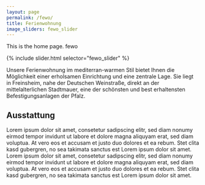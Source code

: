 ```yaml
---
layout: page
permalink: /fewo/
title: Ferienwohnung
image_sliders: fewo_slider
---
```


This is the home page. fewo

<div class="align-right" style="width: 66%">
{% include slider.html selector="fewo_slider" %}
</div>

Unsere Ferienwohnung im mediterran-warmen Stil bietet Ihnen die Möglichkeit einer erholsamen Einrichtung und eine zentrale Lage. Sie liegt in Freinsheim, nahe der Deutschen Weinstraße, direkt an der mittelalterlichen Stadtmauer, eine der schönsten und best erhaltensten Befestigungsanlagen der Pfalz.


## Ausstattung
Lorem ipsum dolor sit amet, consetetur sadipscing elitr, sed diam nonumy eirmod tempor invidunt ut labore et dolore magna aliquyam erat, sed diam voluptua. At vero eos et accusam et justo duo dolores et ea rebum. Stet clita kasd gubergren, no sea takimata sanctus est Lorem ipsum dolor sit amet. Lorem ipsum dolor sit amet, consetetur sadipscing elitr, sed diam nonumy eirmod tempor invidunt ut labore et dolore magna aliquyam erat, sed diam voluptua. At vero eos et accusam et justo duo dolores et ea rebum. Stet clita kasd gubergren, no sea takimata sanctus est Lorem ipsum dolor sit amet.
